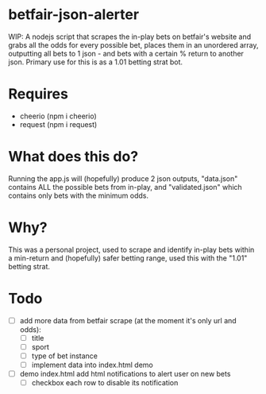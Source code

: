 # betfair-json-alerter
WIP: A nodejs script that scrapes the in-play bets on betfair's website and grabs all the odds for every possible bet, places them in an unordered array, outputting all bets to 1 json - and bets with a certain % return to another json. Primary use for this is as a 1.01 betting strat bot.

# Requires
- cheerio (npm i cheerio)
- request (npm i request)

# What does this do?
Running the app.js will (hopefully) produce 2 json outputs, "data.json" contains ALL the possible bets from in-play, and "validated.json" which contains only bets with the minimum odds.

# Why?
This was a personal project, used to scrape and identify in-play bets within a min-return and (hopefully) safer betting range, used this with the "1.01" betting strat.

# Todo
- [ ] add more data from betfair scrape (at the moment it's only url and odds):
  - [ ] title
  - [ ] sport
  - [ ] type of bet instance
  - [ ] implement data into index.html demo
- [ ] demo index.html add html notifications to alert user on new bets
  - [ ] checkbox each row to disable its notification
